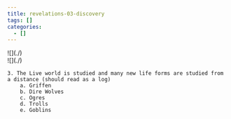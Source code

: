 ```yaml
---
title: revelations-03-discovery
tags: []
categories:
  - []
---
```

<!-- more --><div class="embedded-image-left">![](./)</div><div class="embedded-image-right">![](./)</div>

	3. The Live world is studied and many new life forms are studied from a distance (should read as a log)
		a. Griffen
		b. Dire Wolves
		c. Ogres
		d. Trolls
		e. Goblins
